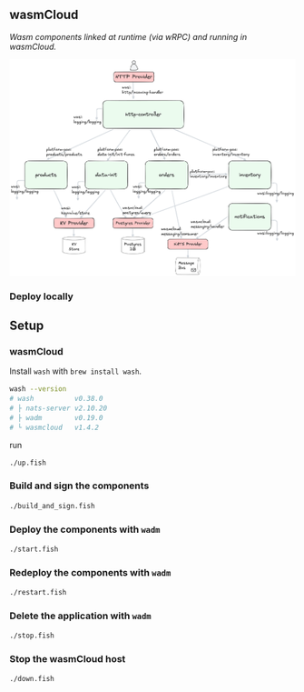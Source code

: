 ## wasmCloud

_Wasm components linked at runtime (via wRPC) and running in wasmCloud._

![deployed to wasmCloud](./platform-poc.webp)

### Deploy locally

## Setup

### wasmCloud

Install `wash` with `brew install wash`.

```bash
wash --version
# wash          v0.38.0
# ├ nats-server v2.10.20
# ├ wadm        v0.19.0
# └ wasmcloud   v1.4.2
```

run

```bash
./up.fish
```

### Build and sign the components

```bash
./build_and_sign.fish
```

### Deploy the components with `wadm`

```bash
./start.fish
```

### Redeploy the components with `wadm`

```bash
./restart.fish
```

### Delete the application with `wadm`

```bash
./stop.fish
```

### Stop the wasmCloud host

```bash
./down.fish
```
